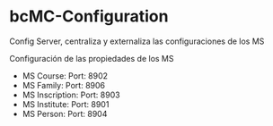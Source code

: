 # bcMC-Configuration

Config Server, centraliza y externaliza las configuraciones de los MS

Configuración de las propiedades de los MS 
- MS Course: Port: 8902
- MS Family: Port: 8906
- MS Inscription: Port: 8903
- MS Institute: Port: 8901
- MS Person: Port: 8904
